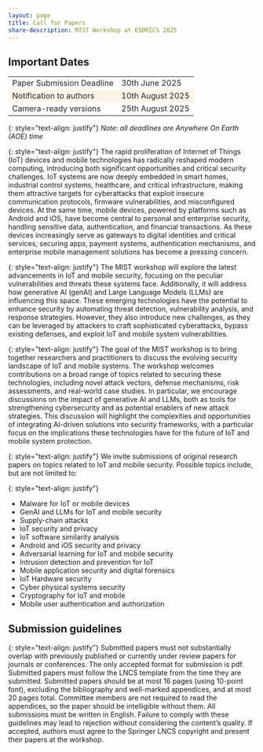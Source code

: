 ```yaml
---
layout: page
title: Call for Papers
share-description: MIST Workshop at ESORICS 2025
---
```


## Important Dates

<table>
  <tbody>
    <tr style="background-color:##fdf7e3; color:#242526">
      <td>Paper Submission Deadline</td>
      <td>30th June 2025</td>
    </tr>
    <tr style="background-color:#faf5e6; color:#242526">
      <td>Notification to authors</td>
      <td>10th August 2025</td>
    </tr>
    <tr style="background-color:##fdf7e3; color:#242526">
      <td>Camera-ready versions</td>
      <td>25th August 2025</td>
    </tr>
  </tbody>
</table>


{: style="text-align: justify"}
*Note*: _all deadlines are Anywhere On Earth (AOE) time_

{: style="text-align: justify"}
The rapid proliferation of Internet of Things (IoT) devices and mobile technologies has radically reshaped modern computing, introducing both significant opportunities
and critical security challenges. IoT systems are now deeply embedded in smart homes, industrial control systems, healthcare, and critical infrastructure, making
them attractive targets for cyberattacks that exploit insecure communication protocols, firmware vulnerabilities, and misconfigured devices. At the same time,
mobile devices, powered by platforms such as Android and iOS, have become central to personal and enterprise security, handling sensitive data, authentication,
and financial transactions. As these devices increasingly serve as gateways to digital identities and critical services, securing apps, payment systems, authentication
mechanisms, and enterprise mobile management solutions has become a pressing concern.

{: style="text-align: justify"}
The MIST workshop will explore the latest advancements in IoT and mobile security, focusing on the peculiar vulnerabilities and threats these systems face. Additionally, it will address how generative AI (genAI) and Large Language Models (LLMs) are influencing this space. These emerging technologies have the potential to enhance security by automating threat detection, vulnerability analysis, and response strategies. However, they also introduce new challenges, as they can be leveraged by attackers to craft sophisticated cyberattacks, bypass existing defenses, and exploit IoT and mobile system vulnerabilities.

{: style="text-align: justify"}
The goal of the MIST workshop is to bring together researchers and practitioners to discuss the evolving security landscape of IoT and mobile systems. The workshop welcomes contributions on a broad range of topics related to securing these technologies, including novel attack vectors, defense mechanisms, risk assessments, and real-world case studies. In particular, we encourage discussions on the impact of generative AI and LLMs, both as tools for strengthening cybersecurity and as potential enablers of new attack strategies. This discussion will highlight the complexities and opportunities of integrating AI-driven solutions into security frameworks, with a particular focus on the implications these technologies have for the future of IoT and mobile system protection.


{: style="text-align: justify"}
We invite submissions of original research papers on topics related to IoT and
mobile security. Possible topics include, but are not limited to:

{: style="text-align: justify"}
- Malware for IoT or mobile devices
- GenAI and LLMs for IoT and mobile security
- Supply-chain attacks
- IoT security and privacy
- IoT software similarity analysis
- Android and iOS security and privacy
- Adversarial learning for IoT and mobile security
- Intrusion detection and prevention for IoT
- Mobile application security and digital forensics
- IoT Hardware security
- Cyber physical systems security
- Cryptography for IoT and mobile
- Mobile user authentication and authorization

## Submission guidelines
{: style="text-align: justify"}
Submitted papers must not substantially overlap with previously published or currently under review papers for journals or conferences. The only accepted format
for submission is pdf. Submitted papers must follow the LNCS template from the time they are submitted. Submitted papers should be at most 16 pages (using
10-point font), excluding the bibliography and well-marked appendices, and at most 20 pages total. Committee members are not required to read the appendices, so the
paper should be intelligible without them. All submissions must be written in English. 
Failure to comply with these guidelines may lead to rejection without considering the content’s quality. If accepted, authors must agree to the Springer LNCS copyright
and present their papers at the workshop.

